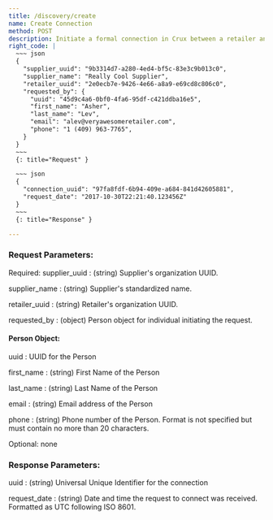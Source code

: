 ```yaml
---
title: /discovery/create
name: Create Connection
method: POST
description: Initiate a formal connection in Crux between a retailer and a supplier
right_code: |
  ~~~ json
  {
    "supplier_uuid": "9b3314d7-a280-4ed4-bf5c-83e3c9b013c0",
    "supplier_name": "Really Cool Supplier",
    "retailer_uuid": "2e0ecb7e-9426-4e66-a8a9-e69cd8c806c0",
    "requested_by": {
      "uuid": "45d9c4a6-0bf0-4fa6-95df-c421ddba16e5",
      "first_name": "Asher",
      "last_name": "Lev",
      "email": "alev@veryawesomeretailer.com",
      "phone": "1 (409) 963-7765",
    }
  }
  ~~~
  {: title="Request" }

  ~~~ json
  {
    "connection_uuid": "97fa8fdf-6b94-409e-a684-841d42605881",
    "request_date": "2017-10-30T22:21:40.123456Z"
  }
  ~~~
  {: title="Response" }

---
```

### Request Parameters:

Required:
supplier_uuid
: (string) Supplier's organization UUID.

supplier_name
: (string) Supplier's standardized name.

retailer_uuid
: (string) Retailer's organization UUID.

requested_by
: (object) Person object for individual initiating the request.

#### Person Object:

uuid
: UUID for the Person

first_name
: (string) First Name of the Person

last_name
: (string) Last Name of the Person

email
: (string) Email address of the Person

phone
: (string) Phone number of the Person. Format is not specified but must contain no more than 20 characters.

Optional: none


### Response Parameters:

uuid
: (string) Universal Unique Identifier for the connection

request_date
: (string) Date and time the request to connect was received. Formatted as UTC following ISO 8601.
